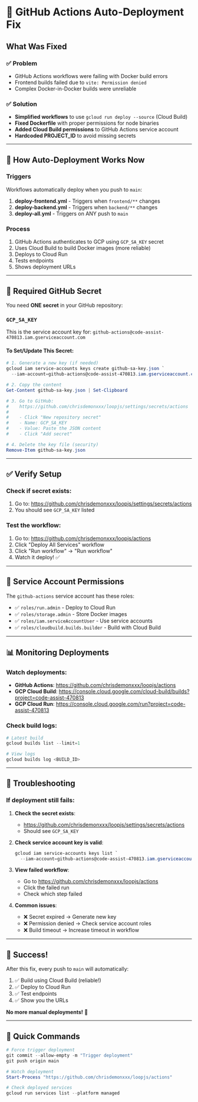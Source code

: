 # 🔧 GitHub Actions Auto-Deployment Fix

## What Was Fixed

### ✅ Problem
- GitHub Actions workflows were failing with Docker build errors
- Frontend builds failed due to `vite: Permission denied`
- Complex Docker-in-Docker builds were unreliable

### ✅ Solution
- **Simplified workflows** to use `gcloud run deploy --source` (Cloud Build)
- **Fixed Dockerfile** with proper permissions for node binaries
- **Added Cloud Build permissions** to GitHub Actions service account
- **Hardcoded PROJECT_ID** to avoid missing secrets

---

## 🚀 How Auto-Deployment Works Now

### Triggers
Workflows automatically deploy when you push to `main`:

1. **deploy-frontend.yml** - Triggers when `frontend/**` changes
2. **deploy-backend.yml** - Triggers when `backend/**` changes  
3. **deploy-all.yml** - Triggers on ANY push to `main`

### Process
1. GitHub Actions authenticates to GCP using `GCP_SA_KEY` secret
2. Uses Cloud Build to build Docker images (more reliable)
3. Deploys to Cloud Run
4. Tests endpoints
5. Shows deployment URLs

---

## 🔐 Required GitHub Secret

You need **ONE secret** in your GitHub repository:

### `GCP_SA_KEY`

This is the service account key for: `github-actions@code-assist-470813.iam.gserviceaccount.com`

#### To Set/Update This Secret:

```powershell
# 1. Generate a new key (if needed)
gcloud iam service-accounts keys create github-sa-key.json `
  --iam-account=github-actions@code-assist-470813.iam.gserviceaccount.com

# 2. Copy the content
Get-Content github-sa-key.json | Set-Clipboard

# 3. Go to GitHub:
#    https://github.com/chrisdemonxxx/loopjs/settings/secrets/actions
#    
#    - Click "New repository secret"
#    - Name: GCP_SA_KEY
#    - Value: Paste the JSON content
#    - Click "Add secret"

# 4. Delete the key file (security)
Remove-Item github-sa-key.json
```

---

## ✅ Verify Setup

### Check if secret exists:
1. Go to: https://github.com/chrisdemonxxx/loopjs/settings/secrets/actions
2. You should see `GCP_SA_KEY` listed

### Test the workflow:
1. Go to: https://github.com/chrisdemonxxx/loopjs/actions
2. Click "Deploy All Services" workflow
3. Click "Run workflow" → "Run workflow"
4. Watch it deploy! ✅

---

## 🎯 Service Account Permissions

The `github-actions` service account has these roles:
- ✅ `roles/run.admin` - Deploy to Cloud Run
- ✅ `roles/storage.admin` - Store Docker images
- ✅ `roles/iam.serviceAccountUser` - Use service accounts
- ✅ `roles/cloudbuild.builds.builder` - Build with Cloud Build

---

## 📊 Monitoring Deployments

### Watch deployments:
- **GitHub Actions**: https://github.com/chrisdemonxxx/loopjs/actions
- **GCP Cloud Build**: https://console.cloud.google.com/cloud-build/builds?project=code-assist-470813
- **GCP Cloud Run**: https://console.cloud.google.com/run?project=code-assist-470813

### Check build logs:
```powershell
# Latest build
gcloud builds list --limit=1

# View logs
gcloud builds log <BUILD_ID>
```

---

## 🔧 Troubleshooting

### If deployment still fails:

1. **Check the secret exists**:
   - https://github.com/chrisdemonxxx/loopjs/settings/secrets/actions
   - Should see `GCP_SA_KEY`

2. **Check service account key is valid**:
   ```powershell
   gcloud iam service-accounts keys list `
     --iam-account=github-actions@code-assist-470813.iam.gserviceaccount.com
   ```

3. **View failed workflow**:
   - Go to https://github.com/chrisdemonxxx/loopjs/actions
   - Click the failed run
   - Check which step failed

4. **Common issues**:
   - ❌ Secret expired → Generate new key
   - ❌ Permission denied → Check service account roles
   - ❌ Build timeout → Increase timeout in workflow

---

## 🎉 Success!

After this fix, every push to `main` will automatically:
1. ✅ Build using Cloud Build (reliable!)
2. ✅ Deploy to Cloud Run
3. ✅ Test endpoints
4. ✅ Show you the URLs

**No more manual deployments!** 🚀

---

## 📝 Quick Commands

```powershell
# Force trigger deployment
git commit --allow-empty -m "Trigger deployment"
git push origin main

# Watch deployment
Start-Process "https://github.com/chrisdemonxxx/loopjs/actions"

# Check deployed services
gcloud run services list --platform managed
```

